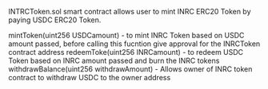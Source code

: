 
INTRCToken.sol smart contract allows user to mint INRC ERC20 Token by paying USDC ERC20 Token.

mintToken(uint256 USDCamount) - to mint INRC Token based on USDC amount passed, before calling this fucntion give approval for the INRCToken contract address
redeemToke(uint256 INRCamount) - to redeem USDC Token based on INRC amount passed and burn the INRC tokens
withdrawBalance(uint256 withdrawAmount) - Allows owner of INRC token contract to withdraw USDC to the owner address
